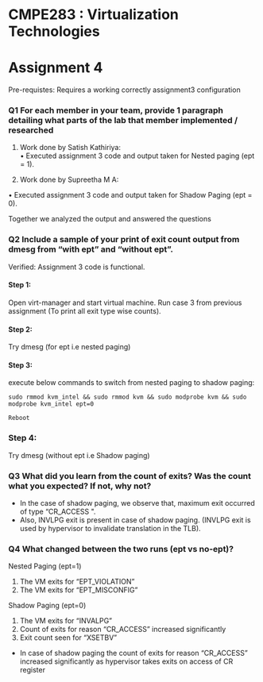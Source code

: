 # CMPE283 : Virtualization Technologies

# Assignment 4

Pre-requistes:
Requires a working correctly assignment3 configuration

### Q1  For each member in your team, provide 1 paragraph detailing what parts of the lab that member implemented / researched

1. Work done by Satish Kathiriya:  
  • Executed assignment 3 code and output taken for Nested paging (ept = 1).
 
2. Work done by Supreetha M A:

  • Executed assignment 3 code and output taken for Shadow Paging (ept = 0).
 
 Together we analyzed the output and answered the questions 

### Q2 Include a sample of your print of exit count output from dmesg from “with ept” and “without ept”.

Verified: Assignment 3 code is functional.

#### Step 1: 
Open virt-manager and start virtual machine. Run case 3 from previous assignment (To print all exit type wise counts). 

#### Step 2: 
Try dmesg (for ept i.e nested paging)

#### Step 3:
execute below commands to switch from nested paging to shadow paging:  

```
sudo rmmod kvm_intel && sudo rmmod kvm && sudo modprobe kvm && sudo modprobe kvm_intel ept=0

Reboot
```

### Step 4:
Try dmesg (without ept i.e Shadow paging)

### Q3 What did you learn from the count of exits? Was the count what you expected? If not, why not?

-	In the case of shadow paging, we observe that, maximum exit occurred of type “CR_ACCESS ".
-	Also, INVLPG exit is present in case of shadow paging. (INVLPG exit is used by hypervisor to invalidate translation in the TLB).

### Q4 What changed between the two runs (ept vs no-ept)?

Nested Paging (ept=1)				
1. The VM exits for “EPT_VIOLATION”	
2. The VM exits for “EPT_MISCONFIG”	
									
Shadow Paging (ept=0)
1. The VM exits for “INVALPG”
2. Count of exits for reason “CR_ACCESS” increased significantly
3. Exit count seen for “XSETBV”

-	In case of shadow paging the count of exits for reason “CR_ACCESS” increased significantly as hypervisor takes exits on access of CR register
